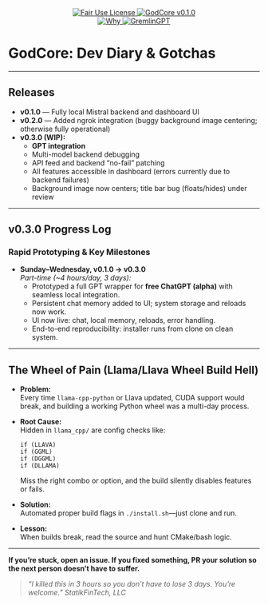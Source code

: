<link rel="stylesheet" type="text/css" href="docs/custom.css">
<div align="center">
  <a href="https://github.com/statikfintechllc/GodCore/blob/master/LICENSE">
    <img src="https://img.shields.io/badge/Open%20Use-black?style=for-the-badge&logo=dragon&logoColor=gold" alt="Fair Use License"/>
  </a>
  <a href="https://github.com/statikfintechllc/GodCore/blob/master/LICENSE">
    <img src="https://img.shields.io/badge/GodCore%20v.0.1.0-darkred?style=for-the-badge&logo=dragon&logoColor=gold" alt="GodCore v0.1.0"/>
  </a>
</div>
<div align="center">
  <a href="https://github.com/statikfintechllc/AscendAI/blob/master/About%20Us/WHY_GREMLINGPT.md">
    <img src="https://img.shields.io/badge/See-black?style=for-the-badge&logo=dragon&logoColor=gold" alt="Why"/>
  </a>
  <a href="https://github.com/statikfintechllc/AscendAI/blob/master/About%20Us/WHY_GREMLINGPT.md">
    <img src="https://img.shields.io/badge/GremlinGPT-darkred?style=for-the-badge&logo=dragon&logoColor=gold" alt="GremlinGPT"/>
  </a>
</div>

# GodCore: Dev Diary & Gotchas

---

## Releases

- **v0.1.0** — Fully local Mistral backend and dashboard UI  
- **v0.2.0** — Added ngrok integration (buggy background image centering; otherwise fully operational)  
- **v0.3.0 (WIP):**
  - **GPT integration**
  - Multi-model backend debugging
  - API feed and backend “no-fail” patching
  - All features accessible in dashboard (errors currently due to backend failures)
  - Background image now centers; title bar bug (floats/hides) under review

---

## v0.3.0 Progress Log

### Rapid Prototyping & Key Milestones

- **Sunday–Wednesday, v0.1.0 → v0.3.0**  
  *Part-time (~4 hours/day, 3 days):*
    - Prototyped a full GPT wrapper for **free ChatGPT (alpha)** with seamless local integration.
    - Persistent chat memory added to UI; system storage and reloads now work.
    - UI now live: chat, local memory, reloads, error handling.
    - End-to-end reproducibility: installer runs from clone on clean system.

---

## The Wheel of Pain (Llama/Llava Wheel Build Hell)

- **Problem:**  
  Every time `llama-cpp-python` or Llava updated, CUDA support would break, and building a working Python wheel was a multi-day process.

- **Root Cause:**  
  Hidden in `llama_cpp/` are config checks like:

      if (LLAVA)
      if (GGML)
      if (DGGML)
      if (DLLAMA)

  Miss the right combo or option, and the build silently disables features or fails.

- **Solution:**  
  Automated proper build flags in `./install.sh`—just clone and run.

- **Lesson:**  
  When builds break, read the source and hunt CMake/bash logic.

---

**If you’re stuck, open an issue. If you fixed something, PR your solution so the next person doesn’t have to suffer.**

> *“I killed this in 3 hours so you don’t have to lose 3 days. You’re welcome.”*
*StatikFinTech, LLC*
